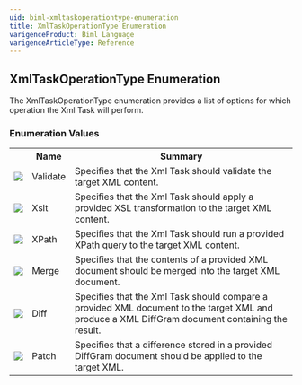 ```yaml
---
uid: biml-xmltaskoperationtype-enumeration
title: XmlTaskOperationType Enumeration
varigenceProduct: Biml Language
varigenceArticleType: Reference
---
```


## XmlTaskOperationType Enumeration<div class="LanguageSummary"><div class ="SummaryItem">The XmlTaskOperationType enumeration provides a list of options for which operation the Xml Task will perform.</div></div><div class="EnumValueGroup">### Enumeration Values<table id="EnumValue" class="MemberList"><tbody><tr><th class="MemberTypeIconColumnHeader">&nbsp;</th><th class="MemberNameColumnHeader">Name</th><th class="MemberSummaryColumnHeader">Summary</th></tr><tr class="cd0"><td align="center" class="MemberTypeIcon"><img src="enumValue.png"></img></td><td class="MemberName">Validate</td><td class="MemberSummary"><div class ="SummaryItem">Specifies that the Xml Task should validate the target XML content.</div></td></tr><tr class="cd1"><td align="center" class="MemberTypeIcon"><img src="enumValue.png"></img></td><td class="MemberName">Xslt</td><td class="MemberSummary"><div class ="SummaryItem">Specifies that the Xml Task should apply a provided XSL transformation to the target XML content.</div></td></tr><tr class="cd0"><td align="center" class="MemberTypeIcon"><img src="enumValue.png"></img></td><td class="MemberName">XPath</td><td class="MemberSummary"><div class ="SummaryItem">Specifies that the Xml Task should run a provided XPath query to the target XML content.</div></td></tr><tr class="cd1"><td align="center" class="MemberTypeIcon"><img src="enumValue.png"></img></td><td class="MemberName">Merge</td><td class="MemberSummary"><div class ="SummaryItem">Specifies that the contents of a provided XML document should be merged into the target XML document.</div></td></tr><tr class="cd0"><td align="center" class="MemberTypeIcon"><img src="enumValue.png"></img></td><td class="MemberName">Diff</td><td class="MemberSummary"><div class ="SummaryItem">Specifies that the Xml Task should compare a provided XML document to the target XML and produce a XML DiffGram document containing the result.</div></td></tr><tr class="cd1"><td align="center" class="MemberTypeIcon"><img src="enumValue.png"></img></td><td class="MemberName">Patch</td><td class="MemberSummary"><div class ="SummaryItem">Specifies that a difference stored in a provided DiffGram document should be applied to the target XML.</div></td></tr></tbody></table></div>